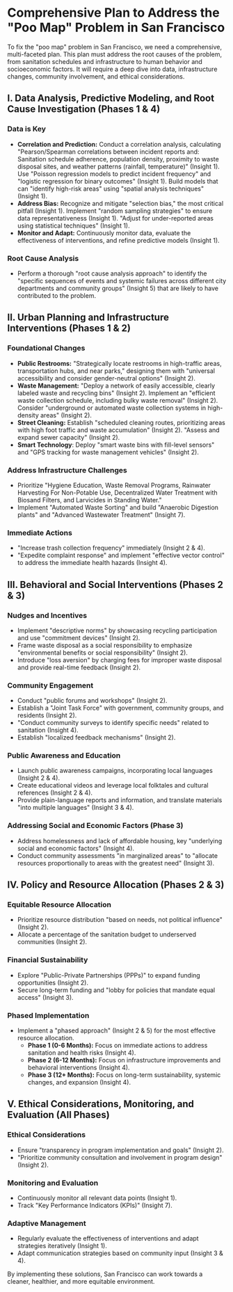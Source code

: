 # Comprehensive Plan to Address the "Poo Map" Problem in San Francisco

To fix the "poo map" problem in San Francisco, we need a comprehensive, multi-faceted plan. This plan must address the root causes of the problem, from sanitation schedules and infrastructure to human behavior and socioeconomic factors. It will require a deep dive into data, infrastructure changes, community involvement, and ethical considerations.

## I. Data Analysis, Predictive Modeling, and Root Cause Investigation (Phases 1 & 4)

### Data is Key
- **Correlation and Prediction:** Conduct a correlation analysis, calculating "Pearson/Spearman correlations between incident reports and: Sanitation schedule adherence, population density, proximity to waste disposal sites, and weather patterns (rainfall, temperature)" (Insight 1). Use "Poisson regression models to predict incident frequency" and "logistic regression for binary outcomes" (Insight 1). Build models that can "identify high-risk areas" using "spatial analysis techniques" (Insight 1).
- **Address Bias:** Recognize and mitigate "selection bias," the most critical pitfall (Insight 1). Implement "random sampling strategies" to ensure data representativeness (Insight 1). "Adjust for under-reported areas using statistical techniques" (Insight 1).
- **Monitor and Adapt:** Continuously monitor data, evaluate the effectiveness of interventions, and refine predictive models (Insight 1).

### Root Cause Analysis
- Perform a thorough "root cause analysis approach" to identify the "specific sequences of events and systemic failures across different city departments and community groups" (Insight 5) that are likely to have contributed to the problem.

## II. Urban Planning and Infrastructure Interventions (Phases 1 & 2)

### Foundational Changes
- **Public Restrooms:** "Strategically locate restrooms in high-traffic areas, transportation hubs, and near parks," designing them with "universal accessibility and consider gender-neutral options" (Insight 2).
- **Waste Management:** "Deploy a network of easily accessible, clearly labeled waste and recycling bins" (Insight 2). Implement an "efficient waste collection schedule, including bulky waste removal" (Insight 2). Consider "underground or automated waste collection systems in high-density areas" (Insight 2).
- **Street Cleaning:** Establish "scheduled cleaning routes, prioritizing areas with high foot traffic and waste accumulation" (Insight 2). "Assess and expand sewer capacity" (Insight 2).
- **Smart Technology**: Deploy "smart waste bins with fill-level sensors" and "GPS tracking for waste management vehicles" (Insight 2).

### Address Infrastructure Challenges
- Prioritize "Hygiene Education, Waste Removal Programs, Rainwater Harvesting For Non-Potable Use, Decentralized Water Treatment with Biosand Filters, and Larvicides in Standing Water."
- Implement "Automated Waste Sorting" and build "Anaerobic Digestion plants" and "Advanced Wastewater Treatment" (Insight 7).

### Immediate Actions
- "Increase trash collection frequency" immediately (Insight 2 & 4).
- "Expedite complaint response" and implement "effective vector control" to address the immediate health hazards (Insight 4).

## III. Behavioral and Social Interventions (Phases 2 & 3)

### Nudges and Incentives
- Implement "descriptive norms" by showcasing recycling participation and use "commitment devices" (Insight 2).
- Frame waste disposal as a social responsibility to emphasize "environmental benefits or social responsibility" (Insight 2).
- Introduce "loss aversion" by charging fees for improper waste disposal and provide real-time feedback (Insight 2).

### Community Engagement
- Conduct "public forums and workshops" (Insight 2).
- Establish a "Joint Task Force" with government, community groups, and residents (Insight 2).
- "Conduct community surveys to identify specific needs" related to sanitation (Insight 4).
- Establish "localized feedback mechanisms" (Insight 2).

### Public Awareness and Education
- Launch public awareness campaigns, incorporating local languages (Insight 2 & 4).
- Create educational videos and leverage local folktales and cultural references (Insight 2 & 4).
- Provide plain-language reports and information, and translate materials "into multiple languages" (Insight 3 & 4).

### Addressing Social and Economic Factors (Phase 3)
- Address homelessness and lack of affordable housing, key "underlying social and economic factors" (Insight 4).
- Conduct community assessments "in marginalized areas" to "allocate resources proportionally to areas with the greatest need" (Insight 3).

## IV. Policy and Resource Allocation (Phases 2 & 3)

### Equitable Resource Allocation
- Prioritize resource distribution "based on needs, not political influence" (Insight 2). 
- Allocate a percentage of the sanitation budget to underserved communities (Insight 2).

### Financial Sustainability
- Explore "Public-Private Partnerships (PPPs)" to expand funding opportunities (Insight 2). 
- Secure long-term funding and "lobby for policies that mandate equal access" (Insight 3).

### Phased Implementation
- Implement a "phased approach" (Insight 2 & 5) for the most effective resource allocation.
  - **Phase 1 (0-6 Months):** Focus on immediate actions to address sanitation and health risks (Insight 4).
  - **Phase 2 (6-12 Months):** Focus on infrastructure improvements and behavioral interventions (Insight 4).
  - **Phase 3 (12+ Months):** Focus on long-term sustainability, systemic changes, and expansion (Insight 4).

## V. Ethical Considerations, Monitoring, and Evaluation (All Phases)

### Ethical Considerations
- Ensure "transparency in program implementation and goals" (Insight 2). 
- "Prioritize community consultation and involvement in program design" (Insight 2).

### Monitoring and Evaluation
- Continuously monitor all relevant data points (Insight 1). 
- Track "Key Performance Indicators (KPIs)" (Insight 7).

### Adaptive Management
- Regularly evaluate the effectiveness of interventions and adapt strategies iteratively (Insight 1). 
- Adapt communication strategies based on community input (Insight 3 & 4).

By implementing these solutions, San Francisco can work towards a cleaner, healthier, and more equitable environment.
